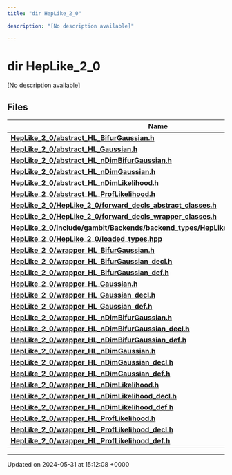 ```yaml
---
title: "dir HepLike_2_0"

description: "[No description available]"

---
```


# dir HepLike_2_0

[No description available]

## Files

| Name           |
| -------------- |
| **[HepLike_2_0/abstract_HL_BifurGaussian.h](/documentation/code/files/abstract__hl__bifurgaussian_8h/#file-heplike-2-0-abstract-hl-bifurgaussian-h)**  |
| **[HepLike_2_0/abstract_HL_Gaussian.h](/documentation/code/files/abstract__hl__gaussian_8h/#file-heplike-2-0-abstract-hl-gaussian-h)**  |
| **[HepLike_2_0/abstract_HL_nDimBifurGaussian.h](/documentation/code/files/abstract__hl__ndimbifurgaussian_8h/#file-heplike-2-0-abstract-hl-ndimbifurgaussian-h)**  |
| **[HepLike_2_0/abstract_HL_nDimGaussian.h](/documentation/code/files/abstract__hl__ndimgaussian_8h/#file-heplike-2-0-abstract-hl-ndimgaussian-h)**  |
| **[HepLike_2_0/abstract_HL_nDimLikelihood.h](/documentation/code/files/abstract__hl__ndimlikelihood_8h/#file-heplike-2-0-abstract-hl-ndimlikelihood-h)**  |
| **[HepLike_2_0/abstract_HL_ProfLikelihood.h](/documentation/code/files/abstract__hl__proflikelihood_8h/#file-heplike-2-0-abstract-hl-proflikelihood-h)**  |
| **[HepLike_2_0/HepLike_2_0/forward_decls_abstract_classes.h](/documentation/code/files/heplike__2__0_2forward__decls__abstract__classes_8h/#file-heplike-2-0-heplike-2-0-forward-decls-abstract-classes-h)**  |
| **[HepLike_2_0/HepLike_2_0/forward_decls_wrapper_classes.h](/documentation/code/files/heplike__2__0_2forward__decls__wrapper__classes_8h/#file-heplike-2-0-heplike-2-0-forward-decls-wrapper-classes-h)**  |
| **[HepLike_2_0/include/gambit/Backends/backend_types/HepLike_2_0/identification.hpp](/documentation/code/files/include_2gambit_2backends_2backend__types_2heplike__2__0_2identification_8hpp/#file-heplike-2-0-include-gambit-backends-backend-types-heplike-2-0-identification-hpp)**  |
| **[HepLike_2_0/HepLike_2_0/loaded_types.hpp](/documentation/code/files/heplike__2__0_2loaded__types_8hpp/#file-heplike-2-0-heplike-2-0-loaded-types-hpp)**  |
| **[HepLike_2_0/wrapper_HL_BifurGaussian.h](/documentation/code/files/wrapper__hl__bifurgaussian_8h/#file-heplike-2-0-wrapper-hl-bifurgaussian-h)**  |
| **[HepLike_2_0/wrapper_HL_BifurGaussian_decl.h](/documentation/code/files/wrapper__hl__bifurgaussian__decl_8h/#file-heplike-2-0-wrapper-hl-bifurgaussian-decl-h)**  |
| **[HepLike_2_0/wrapper_HL_BifurGaussian_def.h](/documentation/code/files/wrapper__hl__bifurgaussian__def_8h/#file-heplike-2-0-wrapper-hl-bifurgaussian-def-h)**  |
| **[HepLike_2_0/wrapper_HL_Gaussian.h](/documentation/code/files/wrapper__hl__gaussian_8h/#file-heplike-2-0-wrapper-hl-gaussian-h)**  |
| **[HepLike_2_0/wrapper_HL_Gaussian_decl.h](/documentation/code/files/wrapper__hl__gaussian__decl_8h/#file-heplike-2-0-wrapper-hl-gaussian-decl-h)**  |
| **[HepLike_2_0/wrapper_HL_Gaussian_def.h](/documentation/code/files/wrapper__hl__gaussian__def_8h/#file-heplike-2-0-wrapper-hl-gaussian-def-h)**  |
| **[HepLike_2_0/wrapper_HL_nDimBifurGaussian.h](/documentation/code/files/wrapper__hl__ndimbifurgaussian_8h/#file-heplike-2-0-wrapper-hl-ndimbifurgaussian-h)**  |
| **[HepLike_2_0/wrapper_HL_nDimBifurGaussian_decl.h](/documentation/code/files/wrapper__hl__ndimbifurgaussian__decl_8h/#file-heplike-2-0-wrapper-hl-ndimbifurgaussian-decl-h)**  |
| **[HepLike_2_0/wrapper_HL_nDimBifurGaussian_def.h](/documentation/code/files/wrapper__hl__ndimbifurgaussian__def_8h/#file-heplike-2-0-wrapper-hl-ndimbifurgaussian-def-h)**  |
| **[HepLike_2_0/wrapper_HL_nDimGaussian.h](/documentation/code/files/wrapper__hl__ndimgaussian_8h/#file-heplike-2-0-wrapper-hl-ndimgaussian-h)**  |
| **[HepLike_2_0/wrapper_HL_nDimGaussian_decl.h](/documentation/code/files/wrapper__hl__ndimgaussian__decl_8h/#file-heplike-2-0-wrapper-hl-ndimgaussian-decl-h)**  |
| **[HepLike_2_0/wrapper_HL_nDimGaussian_def.h](/documentation/code/files/wrapper__hl__ndimgaussian__def_8h/#file-heplike-2-0-wrapper-hl-ndimgaussian-def-h)**  |
| **[HepLike_2_0/wrapper_HL_nDimLikelihood.h](/documentation/code/files/wrapper__hl__ndimlikelihood_8h/#file-heplike-2-0-wrapper-hl-ndimlikelihood-h)**  |
| **[HepLike_2_0/wrapper_HL_nDimLikelihood_decl.h](/documentation/code/files/wrapper__hl__ndimlikelihood__decl_8h/#file-heplike-2-0-wrapper-hl-ndimlikelihood-decl-h)**  |
| **[HepLike_2_0/wrapper_HL_nDimLikelihood_def.h](/documentation/code/files/wrapper__hl__ndimlikelihood__def_8h/#file-heplike-2-0-wrapper-hl-ndimlikelihood-def-h)**  |
| **[HepLike_2_0/wrapper_HL_ProfLikelihood.h](/documentation/code/files/wrapper__hl__proflikelihood_8h/#file-heplike-2-0-wrapper-hl-proflikelihood-h)**  |
| **[HepLike_2_0/wrapper_HL_ProfLikelihood_decl.h](/documentation/code/files/wrapper__hl__proflikelihood__decl_8h/#file-heplike-2-0-wrapper-hl-proflikelihood-decl-h)**  |
| **[HepLike_2_0/wrapper_HL_ProfLikelihood_def.h](/documentation/code/files/wrapper__hl__proflikelihood__def_8h/#file-heplike-2-0-wrapper-hl-proflikelihood-def-h)**  |






-------------------------------

Updated on 2024-05-31 at 15:12:08 +0000
